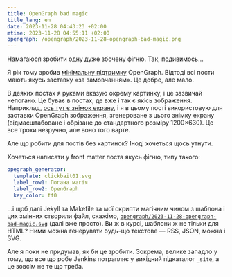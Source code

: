 ```yaml
---
title: OpenGraph bad magic
title_lang: en
date: 2023-11-28 04:43:23 +02:00
mtime: 2023-11-28 04:55:11 +02:00
opengraph: /opengraph/2023-11-28-opengraph-bad-magic.png
---
```


Намагаюся зробити одну дуже збочену фігню. Так, подивимось…

Я рік тому зробив [мінімальну підтримку][1] OpenGraph. Відтоді всі пости мають якусь заставку «за замовчанням». Це добре, але мало.

В деяких постах я руками вказую окрему картинку, і це зазвичай непогано. Це буває в постах, де вже і так є якісь зображення. Наприклад, [ось тут є знімок екрану][2], і я в цьому пості використовую для заставки OpenGraph зображення, згенероване з цього знімку екрану (відмасштабоване і обрізане до стандартного розміру 1200×630). Це все трохи незручно, але воно того варте.

Але що робити для постів без картинок? Іноді хочеться щось утнути.

Хочеться написати у front matter поста якусь фігню, типу такого:

```yaml
opegraph_generator:
  template: clickbait01.svg
  label_row1: Погана магія
  label_row2: OpenGraph
  key_color: ff0
```

…і щоб далі Jekyll та Makefile та мої скрипти магічним чином з шаблона і цих змінних створили файл, скажімо, [`opengraph/2023-11-28-opengraph-bad-magic.svg`][3] (далі вже просто). Ви ж в курсі, шаблони ж не тільки для <abbr>HTML</abbr>? Ними можна генерувати будь-що текстове — <abbr>RSS</abbr>, <abbr>JSON</abbr>, можна і <abbr>SVG</abbr>.

Але я поки не придумав, як би це зробити. Зокрема, велике западло у тому, що все що робе Jenkins потрапляє у вихідний підкаталог `_site`, а це зовсім не те що треба.

[1]: /2022/07/16/opengraph-image.html
[2]: /2023/10/16/hello-kubuntu.html
[3]: https://github.com/dk487/test.de.co.ua/blob/master/opengraph/2023-11-28-opengraph-bad-magic.svg?short_path=5058a56
